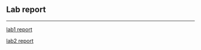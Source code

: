 ## Lab report 
---
[lab1 report](https://chaowen123.github.io/cse15L-lab-report-FA23/lab1_reoprt.html)

[lab2 report](https://chaowen123.github.io/cse15L-lab-report-FA23/lab_report2.html)

